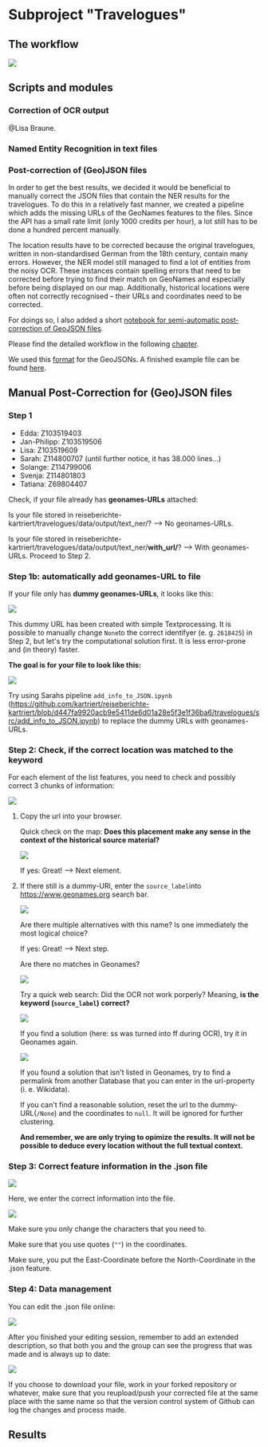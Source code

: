 # Subproject "Travelogues"

## The workflow
![](data/images/workflow.png)

## Scripts and modules

### Correction of OCR output

@Lisa Braune.

### Named Entity Recognition in text files




### Post-correction of (Geo)JSON files

In order to get the best results, we decided it would be beneficial to manually correct the JSON files
that contain the NER results for the travelogues. To do this in a relatively fast manner, we
created a pipeline which adds the missing URLs of the GeoNames features to the files. Since the API has a small rate limit
(only 1000 credits per hour), a lot still has to be done a hundred percent manually.

The location results have to be corrected because the original travelogues, written in non-standardised German from the 18th century,
contain many errors. However, the NER model still managed to find a lot of entities from the noisy OCR. These instances contain
spelling errors that need to be corrected before trying to find their match on GeoNames and especially
before being displayed on our map. Additionally, historical locations were often not correctly recognised – their URLs and coordinates
need to be corrected.

For doings so, I also added a short [notebook for semi-automatic post-correction of GeoJSON files](./src/add_info_to_JSON.ipynb).

Please find the detailed workflow in the following [chapter](#manual-post-correction-for-geojson-files).

We used this [format](https://en.wikipedia.org/wiki/GeoJSON) for the GeoJSONs.
A finished example file can be found [here](./data/output/text_ner/with_url/finished/Z114800707.json).

## Manual Post-Correction for (Geo)JSON files

### Step 1

- Edda: Z103519403
- Jan-Philipp: Z103519506
- Lisa: Z103519609
- Sarah: Z114800707 (until further notice, it has 38.000 lines...)
- Solange: Z114799006
- Svenja: Z114801803
- Tatiana: Z69804407

Check, if your file already has **geonames-URLs** attached:

Is your file stored in reiseberichte-kartriert/travelogues/data/output/text_ner/? --> No geonames-URLs.

Is your file stored in reiseberichte-kartriert/travelogues/data/output/text_ner/**with_url/**? --> With geonames-URLs. Proceed to Step 2.

### Step 1b: automatically add geonames-URL to file

If your file only has **dummy geonames-URLs**, it looks like this: 

![](data/images/dummyurl.png)

This dummy URL has been created with simple Textprocessing. It is possible to manually change ```None```to the correct identifyer (e. g. ```2618425```) in Step 2, but let's try the computational solution first. It is less error-prone and (in theory) faster.

**The goal is for your file to look like this:**

![](data/images/geonamesurl.png)

Try using Sarahs pipeline ```add_info_to_JSON.ipynb``` (https://github.com/kartriert/reiseberichte-kartriert/blob/d447fa9920acb9e5411de6d01a28e5f3e1f36ba6/travelogues/src/add_info_to_JSON.ipynb) to replace the dummy URLs with geonames-URLs. 

### Step 2: Check, if the correct location was matched to the keyword

For each element of the list features, you need to check and possibly correct 3 chunks of information:

![](data/images/postcorrection.png)

1.  Copy the url into your browser. 
    
    Quick check on the map: **Does this placement make any sense in the context of the historical source material?**
    
    ![](data/images/postcorrection02.png)
    
    If yes: Great! --> Next element.
    
2.  If there still is a dummy-URl, enter the ```source_label```into https://www.geonames.org search bar.

    ![](data/images/postcorrectionkeffelsdorf.png)
    
    Are there multiple alternatives with this name? Is one immediately the most logical choice?
    
    If yes: Great! --> Next step.
    
    Are there no matches in Geonames? 
    
    ![](data/images/postcorrectionkeffelsdorf02.png)
    
    Try a quick web search: Did the OCR not work porperly? Meaning, **is the keyword (```source_label```) correct?**
    
    ![](data/images/postcorrectionkeffelsdorf03.png)
    
    If you find a solution (here: ss was turned into ff during OCR), try it in Geonames again.
    
    ![](data/images/postcorrectionkeffelsdorf04.png)
    
    If you found a solution that isn't listed in Geonames, try to find a permalink from another Database that you can enter in the url-property (i. e. Wikidata).
    
    If you can't find a reasonable solution, reset the url to the dummy-URL(```/None```) and the coordinates to ```null```. It will be ignored for further clustering.
    
    **And remember, we are only trying to opimize the results. It will not be possible to deduce every location without the full textual context.**
    
### Step 3: Correct feature information in the .json file
 
![](data/images/postcorrectionkeffelsdorf05.png)

Here, we enter the correct information into the file.

![](data/images/postcorrectionkeffelsdorf06.png)

Make sure you only change the characters that you need to.

Make sure that you use quotes (```""```) in the coordinates.

Make sure, you put the East-Coordinate before the North-Coordinate in the .json feature.

### Step 4: Data management

You can edit the .json file online:

![](data/images/datamanagement.png)

After you finished your editing session, remember to add an extended description, so that both you and the group can see the progress that was made and is always up to date:

![](data/images/datamanagement02.png)

If you choose to download your file, work in your forked repository or whatever, make sure that you reupload/push your corrected file at the same place with the same name so that the version control system of Github can log the changes and process made.
    
## Results
